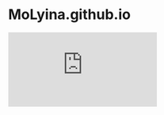# MoLyina.github.io
![](https://github.com/MoLyina/MoLyina.github.io/blob/67484b884ba14261edd56f68d0164e9fbc7b1e1e/index/index.html)
